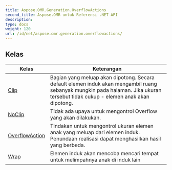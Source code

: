```yaml
---
title: Aspose.OMR.Generation.OverflowActions
second_title: Aspose.OMR untuk Referensi .NET API
description: 
type: docs
weight: 120
url: /id/net/aspose.omr.generation.overflowactions/
---
```



## Kelas

| Kelas | Keterangan |
| --- | --- |
| [Clip](./clip/) | Bagian yang meluap akan dipotong. Secara default elemen induk akan mengambil ruang sebanyak mungkin pada halaman. Jika ukuran tersebut tidak cukup - elemen anak akan dipotong. |
| [NoClip](./noclip/) | Tidak ada upaya untuk mengontrol Overflow yang akan dilakukan. |
| [OverflowAction](./overflowaction/) | Tindakan untuk mengontrol ukuran elemen anak yang meluap dari elemen induk. Penundaan realisasi dapat menghasilkan hasil yang berbeda. |
| [Wrap](./wrap/) | Elemen induk akan mencoba mencari tempat untuk melimpahnya anak di induk lain |


